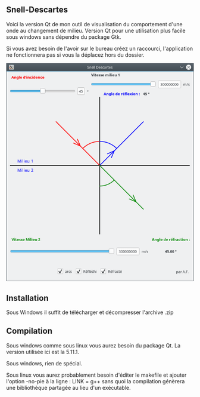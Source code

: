Snell-Descartes
---------------

Voici la version Qt de mon outil de visualisation du comportement d'une onde au changement de milieu.
Version Qt pour une utilisation plus facile sous windows sans dépendre du package Gtk.

Si vous avez besoin de l'avoir sur le bureau créez un raccourci, l'application ne fonctionnera pas si vous la déplacez hors du dossier.

![Application screenshot](/Snell-Descartes.png?raw=true)


Installation
---------------

Sous Windows il suffit de télécharger et décompresser l'archive .zip


Compilation
---------------

Sous windows comme sous linux vous aurez besoin du package Qt. La version utilisée ici est la 5.11.1.

Sous windows, rien de spécial.

Sous linux vous aurez probablement besoin d'éditer le makefile et ajouter l'option -no-pie à la ligne :
LINK = g++
sans quoi la compilation génèrera une bibliothèque partagée au lieu d'un exécutable.
